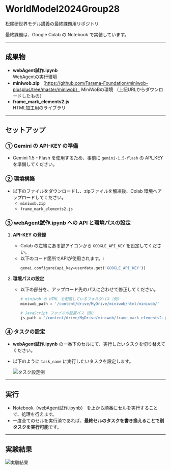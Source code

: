 # WorldModel2024Group28
松尾研世界モデル講義の最終課題用リポジトリ

最終課題は、Google Colab の Notebook で実装しています。

---

## 成果物
- **webAgent試作.ipynb**  
  WebAgentの実行環境  
- **miniwob.zip**  （https://github.com/Farama-Foundation/miniwob-plusplus/tree/master/miniwob）
  MiniWoBの環境  （上記URLからダウンロードしたもの）
- **frame_mark_elements2.js**  
  HTML加工用のライブラリ  

---

## セットアップ

### ① Gemini の API-KEY の準備
- Gemini 1.5 - Flash を使用するため、事前に `gemini-1.5-flash` の API_KEY を準備してください。

### ② 環境構築
- 以下のファイルをダウンロードし、zipファイルを解凍後、Colab 環境へアップロードしてください。
  - `miniwob.zip`
  - `frame_mark_elements2.js`

### ③ webAgent試作.ipynb への API と環境パスの設定
1. **API-KEY の登録**  
   - Colab の左端にある鍵アイコンから `GOOGLE_API_KEY` を設定してください。
   - 以下のコード箇所でAPIが使用されます。:
     ```python
     genai.configure(api_key=userdata.get('GOOGLE_API_KEY'))
     ```

2. **環境パスの設定**  
   - 以下の部分を、アップロード先のパスに合わせて修正してください。
     ```python
     # miniwob の HTML を配置しているフォルダパス（例）
     miniwob_path = '/content/drive/MyDrive/miniwob/html/miniwob/'
     
     # JavaScript ファイルの配置パス（例）
     js_path = '/content/drive/MyDrive/miniwob/frame_mark_elements2.js'
     ```

### ④ タスクの設定
- **webAgent試作.ipynb** の一番下のセルにて、実行したいタスクを切り替えてください。
- 以下のように `task_name` に実行したいタスクを設定します。
  
  ![タスク設定例](https://github.com/user-attachments/assets/cba12621-05c2-46e8-acec-2f00926bde67)

---

## 実行
- Notebook（webAgent試作.ipynb） を上から順番にセルを実行することで、処理を行えます。
- 一度全てのセルを実行済であれば、**最終セルのタスクを書き換えることで別タスクを実行可能**です。

---

## 実験結果
![実験結果](https://github.com/user-attachments/assets/0777011a-c69f-4ed0-a72e-2d92c99bf882)

